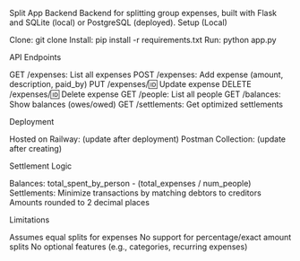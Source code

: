 Split App Backend
Backend for splitting group expenses, built with Flask and SQLite (local) or PostgreSQL (deployed).
Setup (Local)

Clone: git clone <your-repo-url>
Install: pip install -r requirements.txt
Run: python app.py

API Endpoints

GET /expenses: List all expenses
POST /expenses: Add expense (amount, description, paid_by)
PUT /expenses/:id: Update expense
DELETE /expenses/:id: Delete expense
GET /people: List all people
GET /balances: Show balances (owes/owed)
GET /settlements: Get optimized settlements

Deployment

Hosted on Railway: <your-railway-url> (update after deployment)
Postman Collection: <your-gist-url> (update after creating)

Settlement Logic

Balances: total_spent_by_person - (total_expenses / num_people)
Settlements: Minimize transactions by matching debtors to creditors
Amounts rounded to 2 decimal places

Limitations

Assumes equal splits for expenses
No support for percentage/exact amount splits
No optional features (e.g., categories, recurring expenses)


